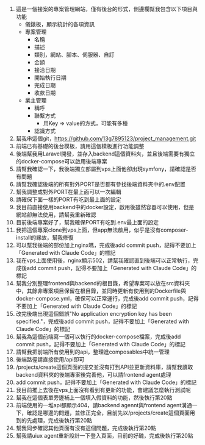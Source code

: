 1. 這是一個接案的專案管理網站，僅有後台的形式，側邊欄幫我包含以下項目與功能
    - 儀錶板，顯示統計的各項資訊
    - 專案管理
        * 名稱
        * 描述
        * 類別，網站、腳本、伺服器、自訂
        * 金額
        * 接洽日期
        * 開始執行日期
        * 完成日期
        * 收款日期
    - 業主管理
        * 稱呼
        * 聯繫方式
            + 用Key => value的方式，可能有多種
        * 認識方式
2. 幫我串這個git，https://github.com/13g7895123/project_management.git
3. 前端已有基礎的後台模板，請用這個模板進行功能調整
4. 後端幫我用Laravel開發，並存入backend這個資料夾，並且後端需要有獨立的docker-compose可以啟用後端專案
5. 請幫我確認一下，我後端獨立部屬到vps上面他卻出現symfony，請確認是否有問題
6. 請幫我確認後端的所有對外PORT是否都有參找後端資料夾中的.env配置
7. 幫我調整成對外PORT在最上面可以一次編輯
8. 請確保下面一樣的PORT有吃到最上面的設定
9. 我目前直接使用backend中的docker設定，啟用後雖然容器可以使用，但是網站卻無法使用，請幫我重新確認
10. 目前後端專案好了，幫我確保PORT有吃到.env最上面的設定
11. 我把這個專案clone到vps上面，但app無法啟用，似乎是沒有composer-install的緣故，幫我修復
12. 可以幫我後端的部份加上nginx嗎，完成後add commit push，記得不要加上「Generated with Claude Code」的標記
13. 我在vps上面使用後，nginx顯示502，請幫我確認直到後端可以正常執行，完成後add commit push，記得不要加上「Generated with Claude Code」的標記
14. 幫我分別整理frontend與backend的根目錄，希望專案可以放在src資料夾中，其餘非專案項目保留在根目錄，並同時更新有使用到的Dockerfile與docker-compose.yml，確保可以正常運行，完成後add commit push，記得不要加上「Generated with Claude Code」的標記
15. 改完後端出現這個錯誤"No application encryption key has been specified."，完成後add commit push，記得不要加上「Generated with Claude Code」的標記
16. 幫我為這個前端寫一個可以執行的docker-compose檔案，完成後add commit push，記得不要加上「Generated with Claude Code」的標記
17. 請幫我把前端所有使用到的api，整理進composables中統一管理
18. 後端路徑請直接使用/api即可
19. /projects/create這個頁面的提交並沒有打到API並更新資料庫，請幫我讀取backend資料夾的後端專案後完善他，可以請frontend agent處理
20. add commit push，記得不要加上「Generated with Claude Code」的標記
21. 我目前推上去後在vps上面沒有看到有更新的功能，會建議怎麼執行測試呢
22. 幫我在這個表單旁邊補上一個填入假資料的功能，然後執行第20點
23. 前端使用的一堆api都顯示404，請backend agennt與frontend agent溝通一下，確認是哪邊的問題，並修正完全，目前先以/projects/create這個頁面用到的先處理，完成後執行第20點
24. 幫我同步確認其他頁面有沒有這個問題，完成後執行第20點
25. 幫我請uiux agent重新設計一下登入頁面，目前的好醜，完成後執行第20點